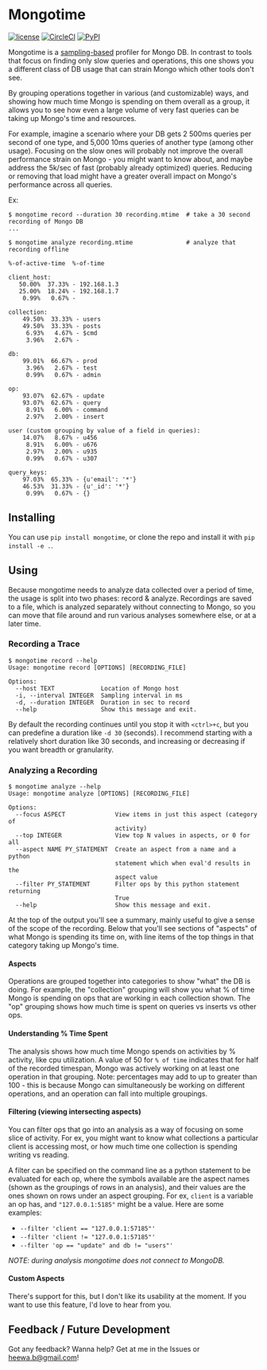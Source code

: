 # Mongotime

[![license](https://img.shields.io/github/license/heewa/mongotime.svg)]()
[![CircleCI](https://img.shields.io/circleci/project/github/heewa/mongotime.svg)]()
[![PyPI](https://img.shields.io/pypi/v/mongotime.svg)]()

Mongotime is a [sampling-based](https://en.wikipedia.org/wiki/Profiling_(computer_programming)#Statistical_profilers) profiler for Mongo DB. In contrast to tools that focus on finding only slow queries and operations, this one shows you a different class of DB usage that can strain Mongo which other tools don't see.

By grouping operations together in various (and customizable) ways, and showing how much time Mongo is spending on them overall as a group, it allows you to see how even a large volume of very fast queries can be taking up Mongo's time and resources.

For example, imagine a scenario where your DB gets 2 500ms queries per second of one type, and 5,000 10ms queries of another type (among other usage). Focusing on the slow ones will probably not improve the overall performance strain on Mongo - you might want to know about, and maybe address the 5k/sec of fast (probably already optimized) queries. Reducing or removing that load might have a greater overall impact on Mongo's performance across all queries.

Ex:

```
$ mongotime record --duration 30 recording.mtime  # take a 30 second recording of Mongo DB
...

$ mongotime analyze recording.mtime               # analyze that recording offline

%-of-active-time  %-of-time

client_host:
   50.00%  37.33% - 192.168.1.3
   25.00%  18.24% - 192.168.1.7
    0.99%   0.67% -

collection:
    49.50%  33.33% - users
    49.50%  33.33% - posts
     6.93%   4.67% - $cmd
     3.96%   2.67% -

db:
    99.01%  66.67% - prod
     3.96%   2.67% - test
     0.99%   0.67% - admin

op:
    93.07%  62.67% - update
    93.07%  62.67% - query
     8.91%   6.00% - command
     2.97%   2.00% - insert

user (custom grouping by value of a field in queries):
    14.07%   8.67% - u456
     8.91%   6.00% - u676
     2.97%   2.00% - u935
     0.99%   0.67% - u307

query_keys:
    97.03%  65.33% - {u'email': '*'}
    46.53%  31.33% - {u'_id': '*'}
     0.99%   0.67% - {}
```

## Installing

You can use `pip install mongotime`, or clone the repo and install it with `pip install -e .`.


## Using

Because mongotime needs to analyze data collected over a period of time, the usage is split into two phases: record & analyze. Recordings are saved to a file, which is analyzed separately without connecting to Mongo, so you can move that file around and run various analyses somewhere else, or at a later time.

### Recording a Trace

```
$ mongotime record --help
Usage: mongotime record [OPTIONS] [RECORDING_FILE]

Options:
  --host TEXT             Location of Mongo host
  -i, --interval INTEGER  Sampling interval in ms
  -d, --duration INTEGER  Duration in sec to record
  --help                  Show this message and exit.
```

By default the recording continues until you stop it with `<ctrl>+c`, but you can predefine a duration like `-d 30` (seconds). I recommend starting with a relatively short duration like 30 seconds, and increasing or decreasing if you want breadth or granularity.

### Analyzing a Recording

```
$ mongotime analyze --help
Usage: mongotime analyze [OPTIONS] [RECORDING_FILE]

Options:
  --focus ASPECT              View items in just this aspect (category of
                              activity)
  --top INTEGER               View top N values in aspects, or 0 for all
  --aspect NAME PY_STATEMENT  Create an aspect from a name and a python
                              statement which when eval'd results in the
                              aspect value
  --filter PY_STATEMENT       Filter ops by this python statement returning
                              True
  --help                      Show this message and exit.
```

At the top of the output you'll see a summary, mainly useful to give a sense of the scope of the recording. Below that you'll see sections of "aspects" of what Mongo is spending its time on, with line items of the top things in that category taking up Mongo's time.

#### Aspects

Operations are grouped together into categories to show "what" the DB is doing. For example, the "collection" grouping will show you what % of time Mongo is spending on ops that are working in each collection shown. The "op" grouping shows how much time is spent on queries vs inserts vs other ops.

#### Understanding % Time Spent

The analysis shows how much time Mongo spends on activities by % activity, like cpu utilization. A value of 50 for `% of time` indicates that for half of the recorded timespan, Mongo was actively working on at least one operation in that grouping. Note: percentages may add to up to greater than 100 - this is because Mongo can simultaneously be working on different operations, and an operation can fall into multiple groupings.

#### Filtering (viewing intersecting aspects)

You can filter ops that go into an analysis as a way of focusing on some slice of activity. For ex, you might want to know what collections a particular client is accessing most, or how much time one collection is spending writing vs reading.

A filter can be specified on the command line as a python statement to be evaluated for each op, where the symbols available are the aspect names (shown as the groupings of rows in an analysis), and their values are the ones shown on rows under an aspect grouping. For ex, `client` is a variable an op has, and `"127.0.0.1:5185"` might be a value. Here are some examples:

* `--filter 'client == "127.0.0.1:57185"'`
* `--filter 'client != "127.0.0.1:57185"'`
* `--filter 'op == "update" and db != "users"'`

_NOTE: during analysis mongotime does not connect to MongoDB._

#### Custom Aspects

There's support for this, but I don't like its usability at the moment. If you want to use this feature, I'd love to hear from you.


## Feedback / Future Development

Got any feedback? Wanna help? Get at me in the Issues or heewa.b@gmail.com!
